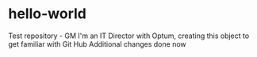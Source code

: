 # hello-world
Test repository - GM
I'm an IT Director with Optum, creating this object to get familiar with Git Hub
Additional changes done now
